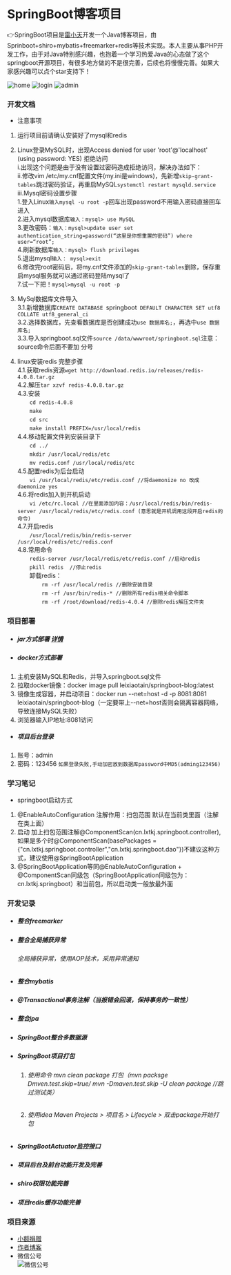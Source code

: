 # SpringBoot博客项目
👉SpringBoot项目是[雷小天](https://www.100txy.com)开发一个Java博客项目，由 Sprinboot+shiro+mybatis+freemarker+redis等技术实现。本人主要从事PHP开发工作，由于对Java特别感兴趣，也抱着一个学习热爱Java的心态做了这个springboot开源项目，有很多地方做的不是很完善，后续也将慢慢完善。如果大家感兴趣可以点个star支持下！

![home](src/main/resources/static/images/github/home.png)
![login](src/main/resources/static/images/github/login.png)
![admin](src/main/resources/static/images/github/admin.png)

### 开发文档  
* 注意事项
 1. 运行项目前请确认安装好了mysql和redis 
 2. Linux登录MySQL时，出现Access denied for user 'root'@'localhost' (using password: YES) 拒绝访问  
    i.出现这个问题是由于没有设置过密码造成拒绝访问，解决办法如下：  
    ii.修改vim /etc/my.cnf配置文件(my.ini是windows)，先新增`skip-grant-tables`跳过密码验证，再重启MySQL`systemctl restart mysqld.service`    
    iii.Mysql密码设置步骤  
         1.登入Linux`输入mysql -u root -p`回车出现password不用输入密码直接回车进入  
         2.进入mysql数据库`输入：mysql> use MySQL`  
         3.更改密码：`输入：mysql>update user set authentication_string=password(“这里是你想重置的密码”) where user=“root”;`  
         4.刷新数据库`输入：mysql> flush privileges`  
         5.退出mysql`输入： mysql>exit`  
         6.修改完root密码后，将my.cnf文件添加的`skip-grant-tables`删除，保存重启mysql服务就可以通过密码登陆mysql了  
         7.试一下把！`mysql>mysql -u root -p`  
         
 3. MySql数据库文件导入  
    3.1.新增数据库`CREATE DATABASE `springboot` DEFAULT CHARACTER SET utf8 COLLATE utf8_general_ci`  
    3.2.选择数据库，先查看数据库是否创建成功`use 数据库名;`，再选中`use 数据库名;`  
    3.3.导入springboot.sql文件`source /data/wwwroot/springboot.sql`注意：source命令后面不要加 分号  
 4. linux安装redis 完整步骤  
    4.1.获取redis资源`wget http://download.redis.io/releases/redis-4.0.8.tar.gz`  
    4.2.解压`tar xzvf redis-4.0.8.tar.gz`  
    4.3.安装  
    　　`cd redis-4.0.8`  
    　　`make`  
    　　`cd src`  
    　　`make install PREFIX=/usr/local/redis`  
    4.4.移动配置文件到安装目录下  
    　　`cd ../`  
    　　`mkdir /usr/local/redis/etc`  
    　　`mv redis.conf /usr/local/redis/etc`  
    4.5.配置redis为后台启动  
    　　`vi /usr/local/redis/etc/redis.conf //将daemonize no 改成daemonize yes`  
    4.6.将redis加入到开机启动  
    　　`vi /etc/rc.local //在里面添加内容：/usr/local/redis/bin/redis-server /usr/local/redis/etc/redis.conf (意思就是开机调用这段开启redis的命令)`  
    4.7.开启redis  
    　　`/usr/local/redis/bin/redis-server /usr/local/redis/etc/redis.conf`   
    4.8.常用命令  
    　　`redis-server /usr/local/redis/etc/redis.conf //启动redis`  
    　　`pkill redis  //停止redis`  
    　　卸载redis：  
    　　　　`rm -rf /usr/local/redis //删除安装目录`  
    　　　　`rm -rf /usr/bin/redis-* //删除所有redis相关命令脚本`  
    　　　　`rm -rf /root/download/redis-4.0.4 //删除redis解压文件夹`  
 
### 项目部署  
 * ##### jar方式部署  [详情](https://www.100txy.com/article/247.html)  
 * ##### docker方式部署    
  1. 主机安装MySQL和Redis，并导入springboot.sql文件   
  2. 拉取docker镜像：docker image pull leixiaotain/springboot-blog:latest  
  3. 镜像生成容器，并启动项目：docker run --net=host -d -p 8081:8081 leixiaotain/springboot-blog（一定要带上--net=host否则会隔离容器网络，导致连接MySQL失败）  
  4. 浏览器输入IP地址:8081访问
 * ##### 项目后台登录
  1. 账号：admin
  2. 密码：123456 `如果登录失败,手动加密放到数据库password中MD5(adming123456)`  
  
### 学习笔记  
* springboot启动方式
 1. @EnableAutoConfiguration 注解作用：扫包范围 默认在当前类里面（注解在类上面） 
 2. 启动 加上扫包范围注解@ComponentScan(cn.lxtkj.springboot.controller),如果是多个时@ComponentScan(basePackages = {"cn.lxtkj.springboot.controller","cn.lxtkj.springboot.dao"})不建议这种方式，建议使用@SpringBootApplication
 3. @SpringBootApplication等同@EnableAutoConfiguration + @ComponentScan同级包（SpringBootApplication同级包为：cn.lxtkj.springboot）和当前包，所以启动类一般放最外面
 
 ### 开发记录
 * ##### 整合freemarker
 * ##### 整合全局捕获异常
    ###### 全局捕获异常，使用AOP技术，采用异常通知
 * ##### 整合mybatis
 * ##### @Transactional事务注解（当报错会回滚，保持事务的一致性）
 * ##### 整合jpa
 * ##### SpringBoot整合多数据源
 * ##### SpringBoot项目打包
    1. ###### 使用命令 mvn clean package 打包（mvn packsge Dmven.test.skip=true/ mvn -Dmaven.test.skip -U clean package   //跳过测试类）
    2. ###### 使用idea Maven Projects > 项目名 > Lifecycle > 双击package开始打包
 * ##### SpringBootActuator监控接口  
 * ##### 项目后台及前台功能开发及完善  
 * ##### shiro权限功能完善  
 * ##### 项目redis缓存功能完善  
 
 ### 项目来源  
 * [小额捐赠](https://www.100txy.com/Home/Index/alidonate.html)    
 * [作者博客](http://100txy.com)    
 * 微信公号  
 ![微信公号](src/main/resources/static/images/github/weixin.jpg)  
 
 
